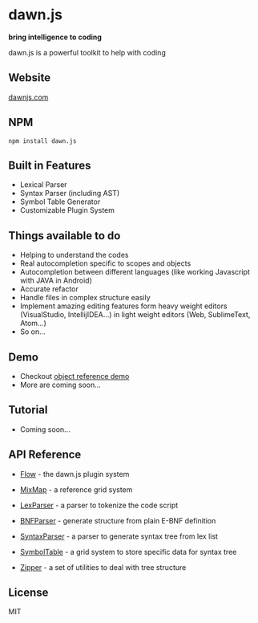 # dawn.js

**bring intelligence to coding**

dawn.js is a powerful toolkit to help with coding

## Website
[dawnjs.com](http://dawnjs.com)

## NPM
```
npm install dawn.js
```

## Built in Features

* Lexical Parser
* Syntax Parser (including AST)
* Symbol Table Generator
* Customizable Plugin System

## Things available to do

* Helping to understand the codes
* Real autocompletion specific to scopes and objects
* Autocompletion between different languages (like working Javascript with JAVA in Android)
* Accurate refactor
* Handle files in complex structure easily
* Implement amazing editing features form heavy weight editors (VisualStudio, IntellijIDEA...) in light weight editors (Web, SublimeText, Atom...)
* So on...

## Demo

* Checkout [object reference demo](http://dawnjs.com/demo)
* More are coming soon...

## Tutorial
* Coming soon...

## API Reference
* [Flow](https://github.com/qdwang/dawn.js/blob/master/doc/API%20Reference/Flow.md) - the dawn.js plugin system
* [MixMap](https://github.com/qdwang/dawn.js/blob/master/doc/API%20Reference/MixMap.md) - a reference grid system

* [LexParser](https://github.com/qdwang/dawn.js/blob/master/doc/API%20Reference/LexParser.md) - a parser to tokenize the code script

* [BNFParser](https://github.com/qdwang/dawn.js/blob/master/doc/API%20Reference/BNFParser.md) - generate structure from plain E-BNF definition
* [SyntaxParser](https://github.com/qdwang/dawn.js/blob/master/doc/API%20Reference/SyntaxParser.md) - a parser to generate syntax tree from lex list

* [SymbolTable](https://github.com/qdwang/dawn.js/blob/master/doc/API%20Reference/SymbolTable.md) - a grid system to store specific data for syntax tree

* [Zipper](https://github.com/qdwang/dawn.js/blob/master/doc/API%20Reference/Zipper.md) - a set of utilities to deal with tree structure


## License
MIT